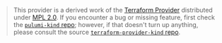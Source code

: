 > This provider is a derived work of the [Terraform Provider](https://github.com/tehcyx/terraform-provider-kind)
> distributed under [MPL 2.0](https://www.mozilla.org/en-US/MPL/2.0/). If you encounter a bug or missing feature,
> first check the [`pulumi-kind` repo](https://github.com/pguilmette/pulumi-kind/issues); however, if that doesn't turn up anything,
> please consult the source [`terraform-provider-kind` repo](https://github.com/tehcyx/terraform-provider-kind/issues).